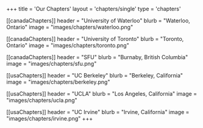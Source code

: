 +++
title = 'Our Chapters'
layout = 'chapters/single'
type = 'chapters'

[[canadaChapters]]
header = "University of Waterloo"
blurb = "Waterloo, Ontario"
image = "images/chapters/waterloo.png"

[[canadaChapters]]
header = "University of Toronto"
blurb = "Toronto, Ontario"
image = "images/chapters/toronto.png"

[[canadaChapters]]
header = "SFU"
blurb = "Burnaby, British Columbia"
image = "images/chapters/sfu.png"

[[usaChapters]]
header = "UC Berkeley"
blurb = "Berkeley, California"
image = "images/chapters/berkeley.png"

[[usaChapters]]
header = "UCLA"
blurb = "Los Angeles, California"
image = "images/chapters/ucla.png"

[[usaChapters]]
header = "UC Irvine"
blurb = "Irvine, California"
image = "images/chapters/irvine.png"
+++
